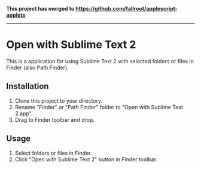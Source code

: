 **This project has merged to <https://github.com/fallroot/applescript-applets>**

---

# Open with Sublime Text 2

This is a application for using Sublime Text 2 with selected folders or files in Finder (also Path Finder).

## Installation

1. Clone this project to your directory.
2. Rename "Finder" or "Path Finder" folder to "Open with Sublime Text 2.app".
3. Drag to Finder toolbar and drop.

## Usage

1. Select folders or files in Finder.
2. Click "Open with Sublime Text 2" button in Finder toolbar.